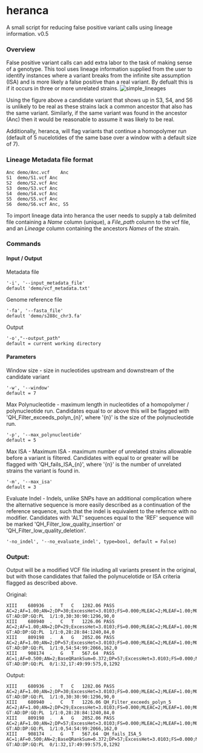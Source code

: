# heranca
A small script for reducing false positive variant calls using lineage information. v0.5

### Overview
  False positive variant calls can add extra labor to the task of making sense of a genotype. This tool uses lineage information supplied from the user to identify instances where a variant breaks from the infinite site assumption (ISA) and is more likely a false positive than a real variant. By defualt this is if it occurs in three or more unrelated strains.
  ![simple_lineages](https://user-images.githubusercontent.com/32845376/184647554-1ed94eeb-20b7-4978-a88a-99e67f8aa2ac.png)

  Using the figure above a candidate variant that shows up in S3, S4, and S6 is unlikely to be real as these strains lack a common ancestor that also has the same variant. Similarly, if the same variant was found in the ancestor (Anc) then it would be reasonable to assume it was likely to be real. 

  Additionally, heranca, will flag variants that continue a homopolymer run (default of 5 nucelotides of the same base over a window with a default size of 7). 

### Lineage Metadata file format
```
Anc	demo/Anc.vcf	Anc
S1	demo/S1.vcf	Anc
S2	demo/S2.vcf	Anc
S3	demo/S3.vcf	Anc
S4	demo/S4.vcf	Anc
S5	demo/S5.vcf	Anc
S6	demo/S6.vcf	Anc, S5
```
  To import lineage data into heranca the user needs to supply a tab delimited file containing a *Name* column (unique), a *File_path* column to the vcf file, and an *Lineage* column containing the ancestors *Names* of the strain. 

### Commands 
  #### Input / Output 
  Metadata file
  ```
  '-i', '--input_metadata_file' 
  default 'demo/vcf_metadata.txt'
  ```
  Genome reference file 
  ```
  '-fa', '--fasta_file'
  default 'demo/s288c_chr3.fa'
  ```
  Output 
  ```
  '-o',"--output_path"
  default = current working directory
  ```
  
  #### Parameters
  Window size - size in nucleotides upstream and downstream of the candidate variant 
  ```
  '-w', '--window'
  default = 7
  ```
  Max Polynucleotide - maximum length in nucleotides of a homopolymer / polynucleotide run. Candidates equal to or above this will be flagged with 'QH_Filter_exceeds_polyn_{n}', where '{n}' is the size of the polynucleotide run.
  ```
  '-p', '--max_polynucleotide'
  default = 5
  ```
  Max ISA - Maximum ISA - maximum number of unrelated strains allowable before a variant is filtered. Candidates with equal to or greater will be flagged with 'QH_fails_ISA_{n}', where '{n}' is the number of unrelated strains the variant is found in. 
  ```
  '-m', '--max_isa'
  default = 3
  ```
  Evaluate Indel - Indels, unlike SNPs have an additional complication where the alternative sequence is more easily described as a continuation of the reference sequence, such that the indel is equivalent to the refernce with no modifier. Candidates with 'ALT' sequences equal to the 'REF' sequence will be marked 'QH_Filter_low_quality_insertion' or 'QH_Filter_low_quality_deletion'.
  ```
  '-no_indel', '--no_evaluate_indel', type=bool, default = False)
  ```
### Output:

Output will be a modified VCF file inluding all variants present in the original, but with those candidates that failed the polynucelotide or ISA criteria flagged as described above. 

Original: 
```
XIII	680936	.	T	C	1282.06	PASS	AC=2;AF=1.00;AN=2;DP=30;ExcessHet=3.0103;FS=0.000;MLEAC=2;MLEAF=1.00;MQ=60.00;QD=34.37;SOR=1.143	GT:AD:DP:GQ:PL	1/1:0,30:30:90:1296,90,0
XIII	680940	.	C	T	1226.06	PASS	AC=2;AF=1.00;AN=2;DP=29;ExcessHet=3.0103;FS=0.000;MLEAC=2;MLEAF=1.00;MQ=60.00;QD=28.70;SOR=1.179	GT:AD:DP:GQ:PL	1/1:0,28:28:84:1240,84,0
XIII	809198	.	A	G	2052.06	PASS	AC=2;AF=1.00;AN=2;DP=57;ExcessHet=3.0103;FS=0.000;MLEAC=2;MLEAF=1.00;MQ=60.00;QD=32.78;SOR=0.846	GT:AD:DP:GQ:PL	1/1:0,54:54:99:2066,162,0
XIII	908174	.	G	T	567.64	PASS	AC=1;AF=0.500;AN=2;BaseQRankSum=0.372;DP=57;ExcessHet=3.0103;FS=0.000;MLEAC=1;MLEAF=0.500;MQ=55.71;MQRankSum=-2.084;QD=11.58;ReadPosRankSum=-3.264;SOR=0.681	GT:AD:DP:GQ:PL	0/1:32,17:49:99:575,0,1292
```
Output:
```
XIII	680936	.	T	C	1282.06	PASS	AC=2;AF=1.00;AN=2;DP=30;ExcessHet=3.0103;FS=0.000;MLEAC=2;MLEAF=1.00;MQ=60.00;QD=34.37;SOR=1.143	GT:AD:DP:GQ:PL	1/1:0,30:30:90:1296,90,0
XIII	680940	.	C	T	1226.06	QH_Filter_exceeds_polyn_5	AC=2;AF=1.00;AN=2;DP=29;ExcessHet=3.0103;FS=0.000;MLEAC=2;MLEAF=1.00;MQ=60.00;QD=28.70;SOR=1.179	GT:AD:DP:GQ:PL	1/1:0,28:28:84:1240,84,0
XIII	809198	.	A	G	2052.06	PASS	AC=2;AF=1.00;AN=2;DP=57;ExcessHet=3.0103;FS=0.000;MLEAC=2;MLEAF=1.00;MQ=60.00;QD=32.78;SOR=0.846	GT:AD:DP:GQ:PL	1/1:0,54:54:99:2066,162,0
XIII	908174	.	G	T	567.64	QH_fails_ISA_5	AC=1;AF=0.500;AN=2;BaseQRankSum=0.372;DP=57;ExcessHet=3.0103;FS=0.000;MLEAC=1;MLEAF=0.500;MQ=55.71;MQRankSum=-2.084;QD=11.58;ReadPosRankSum=-3.264;SOR=0.681	GT:AD:DP:GQ:PL	0/1:32,17:49:99:575,0,1292
```  
